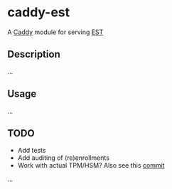 # caddy-est

A [Caddy](https://caddyserver.com/) module for serving [EST](https://tools.ietf.org/html/rfc7030)

## Description

...

## Usage

...

## TODO

* Add tests
* Add auditing of (re)enrollments
* Work with actual TPM/HSM? Also see this [commit](https://github.com/globalsign/est/commit/4f0fac33feb82749209342878df1608691ff991c)

...
